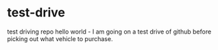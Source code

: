 # test-drive
test driving repo
hello world - I am going on a test drive of github before picking out what vehicle to purchase.
